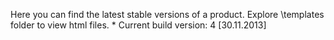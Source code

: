 Here you can find the latest stable versions of a product.
Explore \templates folder to view html files.
*
Current build version: 4 [30.11.2013]
